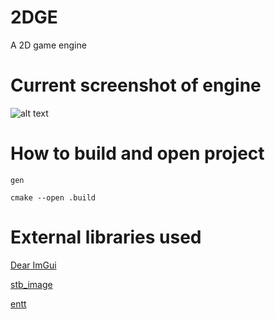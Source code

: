 # 2DGE
A 2D game engine

# Current screenshot of engine
![alt text](https://dragonloli.s-ul.eu/7h2qPCh5.png "Drawing a sprite")

# How to build and open project
```
gen

cmake --open .build
```

# External libraries used
[Dear ImGui](https://github.com/ocornut/imgui)

[stb_image](https://github.com/nothings/stb#stb_libs)

[entt](https://github.com/skypjack/entt)